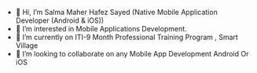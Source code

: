 - 👋 Hi, I’m Salma Maher Hafez Sayed (Native Mobile Application Developer (Android & iOS))
- 👀 I’m interested in Mobile Applications Development.
- 🌱 I’m currently on ITI-9 Month Professional Training Program , Smart Village 
- 💞️ I’m looking to collaborate on any Mobile App Development Android Or iOS


<!---
salmamaher14/salmamaher14 is a ✨ special ✨ repository because its `README.md` (this file) appears on your GitHub profile.
You can click the Preview link to take a look at your changes.
--->
